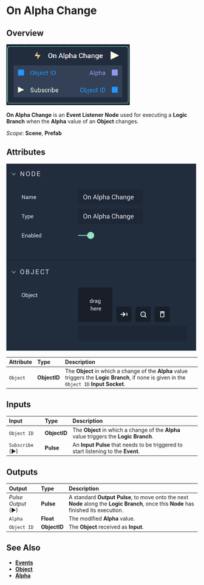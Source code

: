 # On Alpha Change

## Overview

![The On Alpha Change Node.](../../../.gitbook/assets/onalphachangenode.png)

**On Alpha Change** is an **Event Listener** **Node** used for executing a **Logic Branch** when the **Alpha** value of an **Object** changes.

*Scope*: **Scene**, **Prefab**

## Attributes

![The On Alpha Change Node Attributes.](../../../.gitbook/assets/onalphachangeattributes.png)

| Attribute | Type | Description |
| :--- | :--- | :--- |
| `Object` | **ObjectID** | The **Object** in which a change of the **Alpha** value triggers the **Logic Branch**, if none is given in the `Object ID` **Input Socket**. |

## Inputs

| Input | Type | Description |
| :--- | :--- | :--- |
| `Object ID` | **ObjectID** | The **Object** in which a change of the **Alpha** value triggers the **Logic Branch**. |
| `Subscribe` (►)|**Pulse** | An **Input Pulse** that needs to be triggered to start listening to the **Event**. |


## Outputs

| Output | Type | Description |
| :--- | :--- | :--- |
| _Pulse Output_ \(►\) | **Pulse** | A standard **Output Pulse**, to move onto the next **Node** along the **Logic Branch**, once this **Node** has finished its execution. |
| `Alpha` | **Float** | The modified **Alpha** value. |
| `Object ID` | **ObjectID** | The **Object** received as **Input**. |

## See Also

* [**Events**](../)
* [**Object**](./)
* [**Alpha**](../../../objects-and-types/attributes/common-attributes/sprite.md#alpha)

